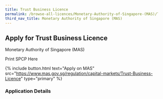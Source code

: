 ```yaml
---
title: Trust Business Licence
permalink: /browse-all-licences/Monetary-Authority-of-Singapore-(MAS)/Trust-Business-Licence
third_nav_title: Monetary Authority of Singapore (MAS)
---
```


## Apply for Trust Business Licence

Monetary Authority of Singapore (MAS)

Print SPCP Here


{% include button.html text="Apply on MAS" src="https://www.mas.gov.sg/regulation/capital-markets/Trust-Business-Licence" type="primary" %}

### Application Details

